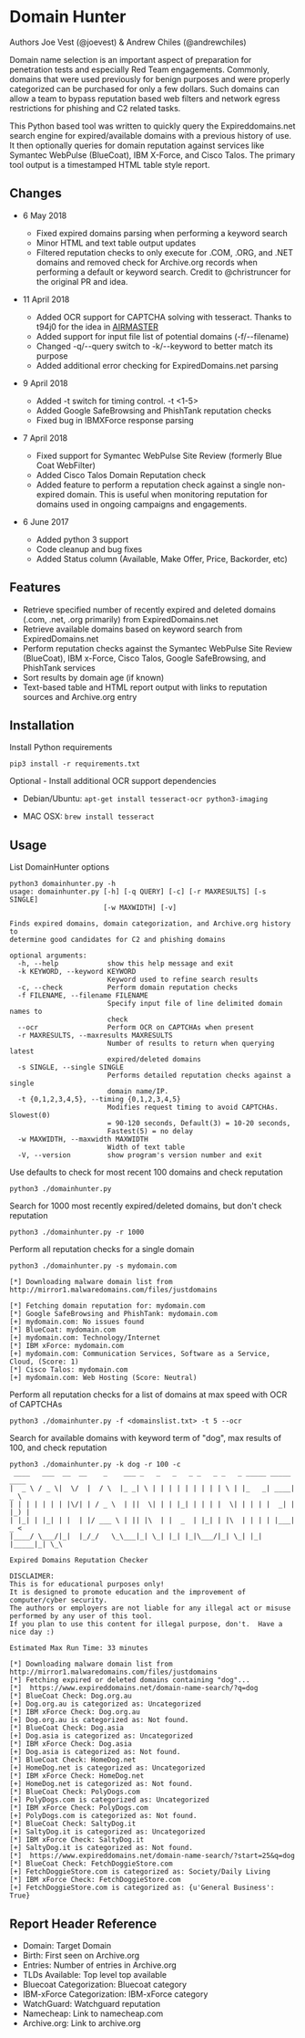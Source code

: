 # Domain Hunter

Authors Joe Vest (@joevest) & Andrew Chiles (@andrewchiles)

Domain name selection is an important aspect of preparation for penetration tests and especially Red Team engagements. Commonly, domains that were used previously for benign purposes and were properly categorized can be purchased for only a few dollars. Such domains can allow a team to bypass reputation based web filters and network egress restrictions for phishing and C2 related tasks. 

This Python based tool was written to quickly query the Expireddomains.net search engine for expired/available domains with a previous history of use. It then optionally queries for domain reputation against services like Symantec WebPulse (BlueCoat), IBM X-Force, and Cisco Talos. The primary tool output is a timestamped HTML table style report.

## Changes

- 6 May 2018
    + Fixed expired domains parsing when performing a keyword search
    + Minor HTML and text table output updates
    + Filtered reputation checks to only execute for .COM, .ORG, and .NET domains and removed check for Archive.org records when performing a default or keyword search. Credit to @christruncer for the original PR and idea.

- 11 April 2018
    + Added OCR support for CAPTCHA solving with tesseract. Thanks to t94j0 for the idea in [AIRMASTER](https://github.com/t94j0/AIRMASTER)  
    + Added support for input file list of potential domains (-f/--filename)
    + Changed -q/--query switch to -k/--keyword to better match its purpose
    + Added additional error checking for ExpiredDomains.net parsing

- 9 April 2018
    + Added -t switch for timing control. -t <1-5>
    + Added Google SafeBrowsing and PhishTank reputation checks
    + Fixed bug in IBMXForce response parsing

- 7 April 2018
    + Fixed support for Symantec WebPulse Site Review (formerly Blue Coat WebFilter)
    + Added Cisco Talos Domain Reputation check
    + Added feature to perform a reputation check against a single non-expired domain. This is useful when monitoring reputation for domains used in ongoing campaigns and engagements.

- 6 June 2017
    + Added python 3 support
    + Code cleanup and bug fixes
    + Added Status column (Available, Make Offer, Price, Backorder, etc)

## Features

- Retrieve specified number of recently expired and deleted domains (.com, .net, .org primarily) from ExpiredDomains.net
- Retrieve available domains based on keyword search from ExpiredDomains.net
- Perform reputation checks against the Symantec WebPulse Site Review (BlueCoat), IBM x-Force, Cisco Talos, Google SafeBrowsing, and PhishTank services
- Sort results by domain age (if known)
- Text-based table and HTML report output with links to reputation sources and Archive.org entry

## Installation

Install Python requirements

    pip3 install -r requirements.txt
    
Optional - Install additional OCR support dependencies

- Debian/Ubuntu: `apt-get install tesseract-ocr python3-imaging`

- MAC OSX: `brew install tesseract`

## Usage

List DomainHunter options
    
    python3 domainhunter.py -h
    usage: domainhunter.py [-h] [-q QUERY] [-c] [-r MAXRESULTS] [-s SINGLE]
                           [-w MAXWIDTH] [-v]

    Finds expired domains, domain categorization, and Archive.org history to
    determine good candidates for C2 and phishing domains

    optional arguments:
      -h, --help            show this help message and exit
      -k KEYWORD, --keyword KEYWORD
                            Keyword used to refine search results
      -c, --check           Perform domain reputation checks
      -f FILENAME, --filename FILENAME
                            Specify input file of line delimited domain names to
                            check
      --ocr                 Perform OCR on CAPTCHAs when present
      -r MAXRESULTS, --maxresults MAXRESULTS
                            Number of results to return when querying latest
                            expired/deleted domains
      -s SINGLE, --single SINGLE
                            Performs detailed reputation checks against a single
                            domain name/IP.
      -t {0,1,2,3,4,5}, --timing {0,1,2,3,4,5}
                            Modifies request timing to avoid CAPTCHAs. Slowest(0)
                            = 90-120 seconds, Default(3) = 10-20 seconds,
                            Fastest(5) = no delay
      -w MAXWIDTH, --maxwidth MAXWIDTH
                            Width of text table
      -V, --version         show program's version number and exit

Use defaults to check for most recent 100 domains and check reputation
    
    python3 ./domainhunter.py

Search for 1000 most recently expired/deleted domains, but don't check reputation

    python3 ./domainhunter.py -r 1000

Perform all reputation checks for a single domain

    python3 ./domainhunter.py -s mydomain.com

    [*] Downloading malware domain list from http://mirror1.malwaredomains.com/files/justdomains

    [*] Fetching domain reputation for: mydomain.com
    [*] Google SafeBrowsing and PhishTank: mydomain.com
    [+] mydomain.com: No issues found
    [*] BlueCoat: mydomain.com
    [+] mydomain.com: Technology/Internet
    [*] IBM xForce: mydomain.com
    [+] mydomain.com: Communication Services, Software as a Service, Cloud, (Score: 1)
    [*] Cisco Talos: mydomain.com
    [+] mydomain.com: Web Hosting (Score: Neutral)

Perform all reputation checks for a list of domains at max speed with OCR of CAPTCHAs

    python3 ./domainhunter.py -f <domainslist.txt> -t 5 --ocr

Search for available domains with keyword term of "dog", max results of 100, and check reputation
    
    python3 ./domainhunter.py -k dog -r 100 -c
     ____   ___  __  __    _    ___ _   _   _   _ _   _ _   _ _____ _____ ____
    |  _ \ / _ \|  \/  |  / \  |_ _| \ | | | | | | | | | \ | |_   _| ____|  _ \
    | | | | | | | |\/| | / _ \  | ||  \| | | |_| | | | |  \| | | | |  _| | |_) |
    | |_| | |_| | |  | |/ ___ \ | || |\  | |  _  | |_| | |\  | | | | |___|  _ <
    |____/ \___/|_|  |_/_/   \_\___|_| \_| |_| |_|\___/|_| \_| |_| |_____|_| \_\

    Expired Domains Reputation Checker

    DISCLAIMER:
    This is for educational purposes only!
    It is designed to promote education and the improvement of computer/cyber security.
    The authors or employers are not liable for any illegal act or misuse performed by any user of this tool.
    If you plan to use this content for illegal purpose, don't.  Have a nice day :)

    Estimated Max Run Time: 33 minutes

    [*] Downloading malware domain list from http://mirror1.malwaredomains.com/files/justdomains
    [*] Fetching expired or deleted domains containing "dog"...
    [*]  https://www.expireddomains.net/domain-name-search/?q=dog
    [*] BlueCoat Check: Dog.org.au
    [+] Dog.org.au is categorized as: Uncategorized
    [*] IBM xForce Check: Dog.org.au
    [+] Dog.org.au is categorized as: Not found.
    [*] BlueCoat Check: Dog.asia
    [+] Dog.asia is categorized as: Uncategorized
    [*] IBM xForce Check: Dog.asia
    [+] Dog.asia is categorized as: Not found.
    [*] BlueCoat Check: HomeDog.net
    [+] HomeDog.net is categorized as: Uncategorized
    [*] IBM xForce Check: HomeDog.net
    [+] HomeDog.net is categorized as: Not found.
    [*] BlueCoat Check: PolyDogs.com
    [+] PolyDogs.com is categorized as: Uncategorized
    [*] IBM xForce Check: PolyDogs.com
    [+] PolyDogs.com is categorized as: Not found.
    [*] BlueCoat Check: SaltyDog.it
    [+] SaltyDog.it is categorized as: Uncategorized
    [*] IBM xForce Check: SaltyDog.it
    [+] SaltyDog.it is categorized as: Not found.
    [*]  https://www.expireddomains.net/domain-name-search/?start=25&q=dog
    [*] BlueCoat Check: FetchDoggieStore.com
    [+] FetchDoggieStore.com is categorized as: Society/Daily Living
    [*] IBM xForce Check: FetchDoggieStore.com
    [+] FetchDoggieStore.com is categorized as: {u'General Business': True}

## Report Header Reference

 - Domain: Target Domain
 - Birth: First seen on Archive.org
 - Entries: Number of entries in Archive.org
 - TLDs Available: Top level top available
 - Bluecoat Categorization: Bluecoat category
 - IBM-xForce Categorization: IBM-xForce category
 - WatchGuard: Watchguard reputation
 - Namecheap: Link to namecheap.com
 - Archive.org: Link to archive.org